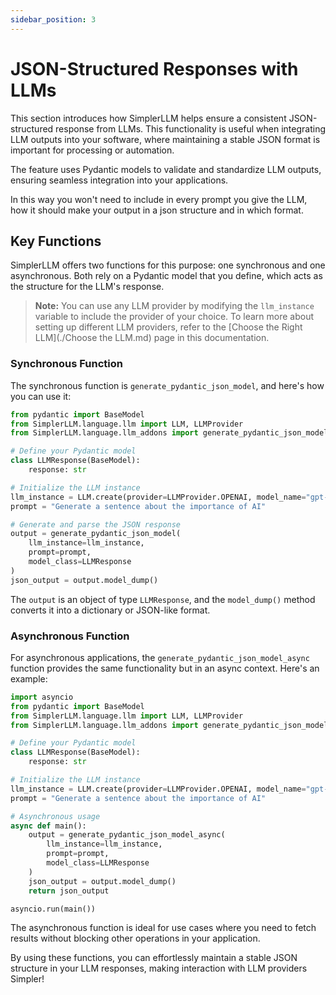 ```yaml
---
sidebar_position: 3
---
```


# JSON-Structured Responses with LLMs

This section introduces how SimplerLLM helps ensure a consistent JSON-structured response from LLMs. This functionality is useful when integrating LLM outputs into your software, where maintaining a stable JSON format is important for processing or automation.

The feature uses Pydantic models to validate and standardize LLM outputs, ensuring seamless integration into your applications.

In this way you won't need to include in every prompt you give the LLM, how it should make your output in a json structure and in which format.

## Key Functions

SimplerLLM offers two functions for this purpose: one synchronous and one asynchronous. Both rely on a Pydantic model that you define, which acts as the structure for the LLM's response.

> **Note:** You can use any LLM provider by modifying the `llm_instance` variable to include the provider of your choice. To learn more about setting up different LLM providers, refer to the [Choose the Right LLM](./Choose the LLM.md) page in this documentation.

### Synchronous Function

The synchronous function is `generate_pydantic_json_model`, and here's how you can use it:

```python
from pydantic import BaseModel
from SimplerLLM.language.llm import LLM, LLMProvider
from SimplerLLM.language.llm_addons import generate_pydantic_json_model

# Define your Pydantic model
class LLMResponse(BaseModel):
    response: str

# Initialize the LLM instance
llm_instance = LLM.create(provider=LLMProvider.OPENAI, model_name="gpt-4o")
prompt = "Generate a sentence about the importance of AI"

# Generate and parse the JSON response
output = generate_pydantic_json_model(
    llm_instance=llm_instance,
    prompt=prompt,
    model_class=LLMResponse
)
json_output = output.model_dump()
```

The `output` is an object of type `LLMResponse`, and the `model_dump()` method converts it into a dictionary or JSON-like format.

### Asynchronous Function

For asynchronous applications, the `generate_pydantic_json_model_async` function provides the same functionality but in an async context. Here's an example:

```python
import asyncio
from pydantic import BaseModel
from SimplerLLM.language.llm import LLM, LLMProvider
from SimplerLLM.language.llm_addons import generate_pydantic_json_model_async

# Define your Pydantic model
class LLMResponse(BaseModel):
    response: str

# Initialize the LLM instance
llm_instance = LLM.create(provider=LLMProvider.OPENAI, model_name="gpt-4o")
prompt = "Generate a sentence about the importance of AI"

# Asynchronous usage
async def main():
    output = generate_pydantic_json_model_async(
        llm_instance=llm_instance,
        prompt=prompt,
        model_class=LLMResponse
    )
    json_output = output.model_dump()
    return json_output

asyncio.run(main())
```

The asynchronous function is ideal for use cases where you need to fetch results without blocking other operations in your application.

By using these functions, you can effortlessly maintain a stable JSON structure in your LLM responses, making interaction with LLM providers Simpler!